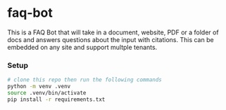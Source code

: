 # faq-bot

This is a FAQ Bot that will take in a document, website, PDF or a folder of docs and answers questions about the input with citations. This can be embedded on any site and support multple tenants.

### Setup

```bash
# clone this repo then run the following commands
python -m venv .venv
source .venv/bin/activate
pip install -r requirements.txt
```
